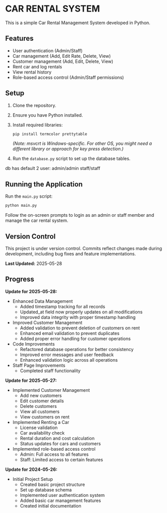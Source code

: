 # CAR RENTAL SYSTEM

This is a simple Car Rental Management System developed in Python.

## Features

- User authentication (Admin/Staff)
- Car management (Add, Edit Rate, Delete, View)
- Customer management (Add, Edit, Delete, View)
- Rent car and log rentals
- View rental history
- Role-based access control (Admin/Staff permissions)

## Setup

1. Clone the repository.
2. Ensure you have Python installed.
3. Install required libraries:

   ```bash
   pip install termcolor prettytable
   ```
   *(Note: msvcrt is Windows-specific. For other OS, you might need a different library or approach for key press detection.)*
4. Run the `database.py` script to set up the database tables.

  db has default 2 user:
  admin/admin 
  staff/staff

## Running the Application

Run the `main.py` script:

```bash
python main.py
```

Follow the on-screen prompts to login as an admin or staff member and manage the car rental system.

## Version Control

This project is under version control. Commits reflect changes made during development, including bug fixes and feature implementations.

**Last Updated:** 2025-05-28

## Progress

**Update for 2025-05-28:**

- Enhanced Data Management
  - Added timestamp tracking for all records
  - Updated_at field now properly updates on all modifications
  - Improved data integrity with proper timestamp handling
- Improved Customer Management
  - Added validation to prevent deletion of customers on rent
  - Enhanced email validation to prevent duplicates
  - Added proper error handling for customer operations
- Code Improvements
  - Refactored database operations for better consistency
  - Improved error messages and user feedback
  - Enhanced validation logic across all operations
- Staff Page Improvements
  - Completed staff functionality


**Update for 2025-05-27:**

- Implemented Customer Management
  - Add new customers
  - Edit customer details
  - Delete customers
  - View all customers
  - View customers on rent
- Implemented Renting a Car
  - License validation
  - Car availability check
  - Rental duration and cost calculation
  - Status updates for cars and customers
- Implemented role-based access control
  - Admin: Full access to all features
  - Staff: Limited access to certain features

**Update for 2024-05-26:**

- Initial Project Setup
  - Created basic project structure
  - Set up database schema
  - Implemented user authentication system
  - Added basic car management features
  - Created initial documentation

